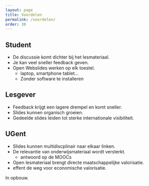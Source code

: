 ```yaml
---
layout: page
title: Voordelen
permalink: /voordelen/
order: 30
---
```


Student
--------
* De discussie komt dichter bij het lesmateriaal.
* Je kan veel sneller feedback geven.
* Open Webslides werken op elk toestel.
  * laptop, smartphone tablet...
  * Zonder software te installeren

Lesgever
--------
* Feedback krijgt een lagere drempel en komt sneller.
* Slides kunnen organisch groeien.
* Gedeelde slides leiden tot sterke internationale visibiliteit.

UGent
-------
* Slides kunnen multidiscplinair naar elkaar linken.
* De relevantie van onderwijsmateriaal wordt versterkt.
  * antwoord op de MOOCs
* Open lesmateriaal brengt directe maatschappelijke valorisatie.
 * effent de weg voor economische valorisatie.

In opbouw.
